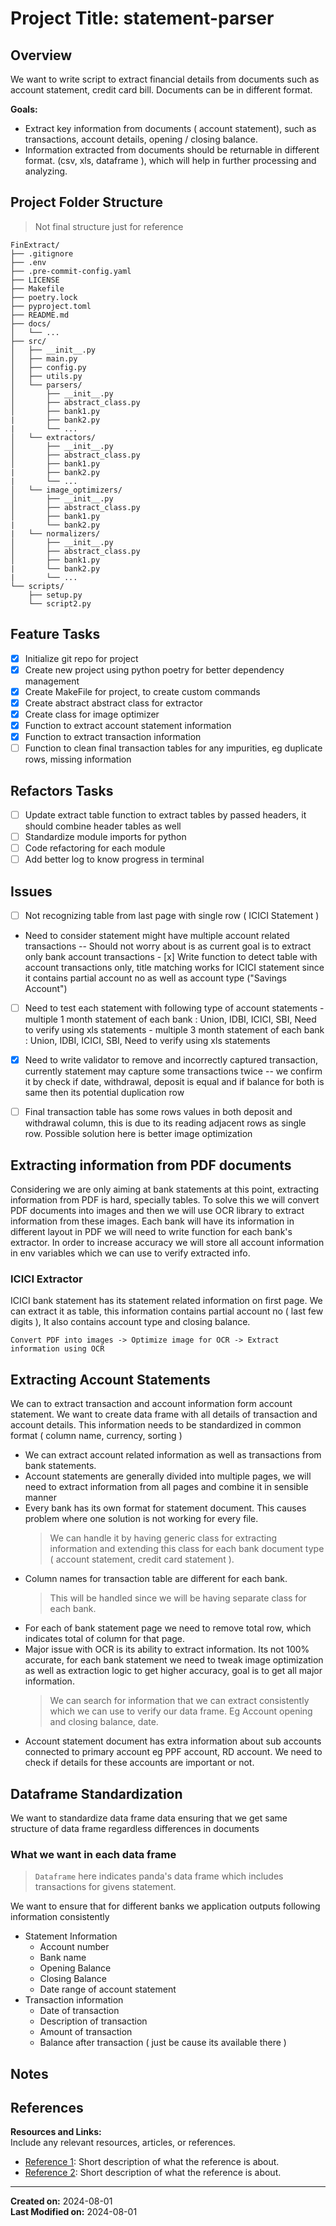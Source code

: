 # Project Title: statement-parser

## Overview

We want to write script to extract financial details from documents such as account statement, credit card bill. Documents can be in different format.

**Goals:**

- Extract key information from  documents ( account statement), such as transactions, account details, opening / closing balance.
- Information extracted from documents should be returnable in different format. (csv, xls, dataframe ), which will help in further processing and analyzing.

## Project Folder Structure

> Not final structure just for reference

```plaintext
FinExtract/
├── .gitignore
├── .env
├── .pre-commit-config.yaml
├── LICENSE
├── Makefile
├── poetry.lock
├── pyproject.toml
├── README.md
├── docs/
│   └── ...
├── src/
│   ├── __init__.py
│   ├── main.py
│   ├── config.py
│   ├── utils.py
│   └── parsers/
│   	├── __init__.py
│       ├── abstract_class.py
│       ├── bank1.py
|		├── bank2.py
|		└── ...
│   └── extractors/
│   	├── __init__.py
│       ├── abstract_class.py
│       ├── bank1.py
|		├── bank2.py
|		└── ...
│   └── image_optimizers/
│       ├── __init__.py
│       ├── abstract_class.py
│       ├── bank1.py
|		└── bank2.py
|	└── normalizers/
│       ├── __init__.py
│       ├── abstract_class.py
│       ├── bank1.py
|		└── bank2.py
|		└── ...
└── scripts/
    ├── setup.py
    └── script2.py
```

## Feature Tasks

- [x] Initialize git repo for project
- [x] Create new project using python poetry for better dependency management
- [x] Create MakeFile for project, to create custom commands
- [x] Create abstract abstract class for extractor
- [x] Create class for image optimizer
- [x] Function to extract account statement information
- [x] Function to extract transaction information
- [ ] Function to clean final transaction tables for any impurities, eg duplicate rows, missing information

## Refactors Tasks

- [ ] Update extract table function to extract tables by passed headers, it should combine header tables as well
- [ ] Standardize module imports for python
- [ ] Code refactoring for each module
- [ ] Add better log to know progress in terminal

## Issues

- [ ] Not recognizing table from last page with single row ( ICICI Statement )
- Need to consider statement might have multiple account related transactions
        -- Should not worry about is as current goal is to extract only bank account transactions
        - [x] Write function to detect table with account transactions only, title matching works for ICICI statement since it contains partial account no as well as account type ("Savings Account")

- [ ] Need to test each statement with following type of account statements
        - multiple 1 month statement of each bank : Union, IDBI, ICICI, SBI, Need to verify using xls statements
        - multiple 3 month statement of each bank : Union, IDBI, ICICI, SBI, Need to verify using xls statements

- [x] Need to write validator to remove and incorrectly captured transaction, currently statement may capture some transactions twice
    -- we confirm it by check if date, withdrawal, deposit is equal and if balance for both is same then its potential duplication row

- [ ] Final transaction table has some rows values in both deposit and withdrawal column, this is due to its reading adjacent rows as single row. Possible solution here is better image optimization

## Extracting information from PDF documents

Considering we are only aiming at bank statements at this point, extracting information from PDF is hard, specially tables. To solve this we will convert PDF documents into images and then we will use OCR library to extract information from these images. Each bank will have its information in different layout in PDF we will  need to write function for each bank's extractor. In order to increase accuracy we will store all account information in env variables which we can use to verify extracted info.

### ICICI Extractor

ICICI bank statement has its statement related information on first page. We can extract it as table, this information contains partial account no ( last few digits ), It also contains account type and closing balance.

`Convert PDF into images -> Optimize image for OCR -> Extract information using OCR`

## Extracting Account Statements

We can to extract transaction and account information form account statement. We want to create data frame with all details of transaction and account details. This information needs to be standardized in common format ( column name, currency, sorting )

- We can extract account related information as well as transactions from bank statements.
- Account statements are generally divided into multiple pages, we will need to extract information from all pages and combine it in sensible manner
- Every bank has its own format for statement document. This causes problem where one solution is not working for every file.
	> We can handle it by having generic class for extracting information and extending this class for each bank document type ( account statement, credit card statement ).
- Column names for transaction table are different for each bank.
	> This will be handled since we will be having separate class for each bank.
- For each of bank statement page we need to remove total row, which indicates total of column for that page.
- Major issue with OCR is its ability to extract information. Its not 100% accurate, for each bank statement we need to tweak image optimization as well as extraction logic to get higher accuracy, goal is to get all major information.
	> We can search for information that we can extract consistently which we can use to verify our data frame. Eg Account opening and closing balance, date.
- Account statement document has extra information about sub accounts connected to primary account eg PPF account, RD account. We need to check if details for these accounts are important or not.

## Dataframe Standardization

We want to standardize data frame data ensuring that we get same structure of data frame regardless differences in documents

### What we want in each data frame 

> `Dataframe` here indicates panda's data frame which includes transactions for givens statement.

We want to ensure that for different banks we application outputs following information consistently

- Statement Information
	- Account number
	- Bank name
	- Opening Balance
	- Closing Balance
	- Date range of account statement
- Transaction information
	- Date of transaction
	- Description of transaction
	- Amount of transaction
	- Balance after transaction ( just be cause its available there )

## Notes


## References

**Resources and Links:**  
Include any relevant resources, articles, or references.

- [Reference 1](URL): Short description of what the reference is about.
- [Reference 2](URL): Short description of what the reference is about.

---

**Created on:** 2024-08-01  
**Last Modified on:** 2024-08-01
